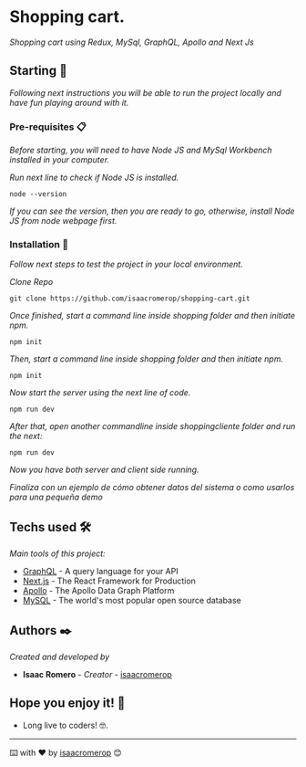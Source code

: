 # Shopping cart.

_Shopping cart using Redux, MySql, GraphQL, Apollo and Next Js_

## Starting 🚀

_Following next instructions you will be able to run the project locally and have fun playing around with it._

### Pre-requisites 📋

_Before starting, you will need to have Node JS and MySql Workbench installed in your computer._

_Run next line to check if Node JS is installed._

```
node --version
```

_If you can see the version, then you are ready to go, otherwise, install Node JS from node webpage first._

### Installation 🔧

_Follow next steps to test the project in your local environment._

_Clone Repo_

```
git clone https://github.com/isaacromerop/shopping-cart.git
```

_Once finished, start a command line inside shopping folder and then initiate npm._

```
npm init
```

_Then, start a command line inside shopping folder and then initiate npm._

```
npm init
```

_Now start the server using the next line of code._

```
npm run dev
```

_After that, open another commandline inside shoppingcliente folder and run the next:_

```
npm run dev
```

_Now you have both server and client side running._

_Finaliza con un ejemplo de cómo obtener datos del sistema o como usarlos para una pequeña demo_

## Techs used 🛠️

_Main tools of this project:_

- [GraphQL](https://graphql.org/) - A query language for your API
- [Next.js](https://nextjs.org/) - The React Framework for Production
- [Apollo](https://www.apollographql.com/) - The Apollo Data Graph Platform
- [MySQL](https://www.mysql.com/) - The world's most popular open source database

## Authors ✒️

_Created and developed by_

- **Isaac Romero** - _Creator_ - [isaacromerop](https://github.com/isaacromerop)

## Hope you enjoy it! 🎁

- Long live to coders! 🤓.

---

⌨️ with ❤️ by [isaacromerop](https://github.com/isaacromerop) 😊
